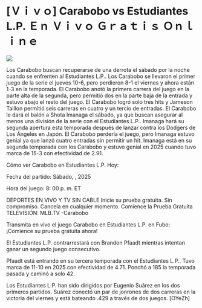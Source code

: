 # [Ｖｉｖｏ] Carabobo vs Estudiantes L.P. Ｅｎ Ｖｉｖｏ Ｇｒａｔｉｓ Ｏｎｌｉｎｅ  
  
  
[![](https://i.imgur.com/qSNzIqt.png)](https://movie.rssnews.media/IarLojaTY.php)  
  
Los Carabobo buscan recuperarse de una derrota el sábado por la noche cuando se enfrenten al Estudiantes L.P.. Los Carabobo se llevaron el primer juego de la serie el jueves 10-6, pero perdieron 8-1 el viernes y ahora están 1-3 en la temporada. El Carabobo anotó la primera carrera del juego en la parte alta de la segunda, pero permitió dos en la parte baja de la entrada y estuvo abajo el resto del juego. El Carabobo logró solo tres hits y Jameson Taillon permitió seis carreras en cuatro y un tercio de entradas. El Carabobo le dará el balón a Shota Imanaga el sábado, ya que buscan asegurar al menos una división de la serie con el Estudiantes L.P.. Imanaga hará su segunda apertura esta temporada después de lanzar contra los Dodgers de Los Ángeles en Japón. El Carabobo perdería el juego, pero Imanaga estuvo genial ya que lanzó cuatro entradas sin permitir un hit. Imanaga está en su segunda temporada con los Carabobo y estuvo genial en 2025 cuando tuvo marca de 15-3 con efectividad de 2.91.

Cómo ver Carabobo en Estudiantes L.P. Hoy:

Fecha del partido: Sábado, , 2025

Hora del juego: 8: 00 p. m. ET

DEPORTES EN VIVO Y TV SIN CABLE
Inicie su prueba gratuita. Sin compromiso. Cancela en cualquier momento.
Comience la Prueba Gratuita
TELEVISIÓN: MLB.TV -Carabobo

Transmita en vivo el juego Carabobo en Estudiantes L.P. en Fubo: ¡Comience su prueba gratuita ahora! 

El Estudiantes L.P. contrarrestará con Brandon Pfaadt mientras intentan ganar un segundo juego consecutivo.

Pfaadt está entrando en su tercera temporada con el Estudiantes L.P.. Tuvo marca de 11-10 en 2025 con efectividad de 4.71. Ponchó a 185 la temporada pasada y caminó a solo 42.

Los Estudiantes L.P. han sido dirigidos por Eugenio Suárez en los dos primeros partidos. Suárez conectó un par de jonrones de dos carreras en la victoria del viernes y está bateando .429 a través de dos juegos. [OYeZh]